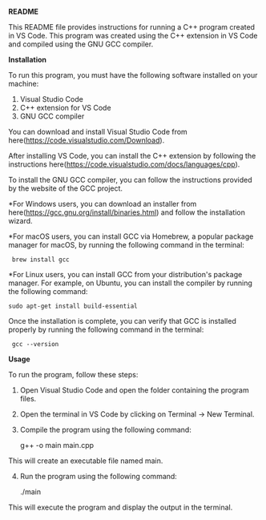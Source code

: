 **README**

This README file provides instructions for running a C++ program created in VS Code. This program was created using the C++ extension in VS Code and compiled using the GNU GCC compiler.


**Installation**

To run this program, you must have the following software installed on your machine:

1. Visual Studio Code
2. C++ extension for VS Code
3. GNU GCC compiler


You can download and install Visual Studio Code from here(https://code.visualstudio.com/Download).

After installing VS Code, you can install the C++ extension by following the instructions here(https://code.visualstudio.com/docs/languages/cpp).



To install the GNU GCC compiler, you can follow the instructions provided by the website of the GCC project.

*For Windows users, you can download an installer from here(https://gcc.gnu.org/install/binaries.html) and follow the installation wizard.

*For macOS users, you can install GCC via Homebrew, a popular package manager for macOS, by running the following command in the terminal:

     brew install gcc
  
*For Linux users, you can install GCC from your distribution's package manager. For example, on Ubuntu, you can install the compiler by running the following command:
    
    sudo apt-get install build-essential

Once the installation is complete, you can verify that GCC is installed properly by running the following command in the terminal:
     
     gcc --version
      
      
**Usage**

To run the program, follow these steps:

1. Open Visual Studio Code and open the folder containing the program files.
2. Open the terminal in VS Code by clicking on Terminal -> New Terminal.

3. Compile the program using the following command:
  
     g++ -o main main.cpp
   
This will create an executable file named main.

4. Run the program using the following command:
 
     ./main
  
This will execute the program and display the output in the terminal.

